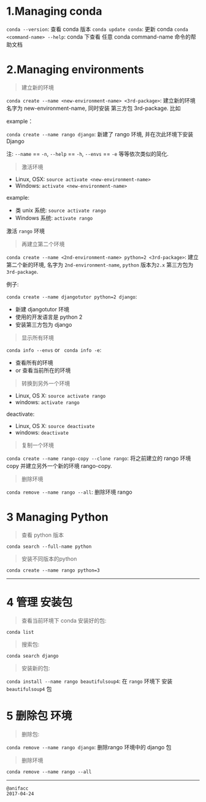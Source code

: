 # 1.Managing conda

`conda --version`: 查看 conda 版本
`conda update conda`: 更新 conda
`conda <command-name> --help`: conda 下查看 任意 conda command-name 命令的帮助文档

# 2.Managing environments

> 建立新的环境 

`conda create --name <new-environment-name> <3rd-package>`: 建立新的环境名字为 new-environment-name, 同时安装 第三方包 3rd-package. 比如

example：

`conda create --name rango django`: 新建了 rango 环境, 并在次此环境下安装 Django

注: `--name` == `-n`, `--help` == `-h`, `--envs` == `-e` 等等依次类似的简化.

> 激活环境

- Linux, OSX: `source activate <new-environment-name>`
- Windows: `activate <new-environment-name>`

example:

- 类 unix 系统: `source activate rango`
- Windows 系统: `activate rango`

激活 `rango` 环境

> 再建立第二个环境

`conda create --name <2nd-environment-name> python=2 <3rd-package>`: 建立第二个新的环境, 名字为 `2nd-environment-name`, `python` 版本为`2.x` 第三方包为 `3rd-package`.

例子:

`conda create --name djangotutor python=2 django`:  

- 新建 djangotutor 环境
- 使用的开发语言是 python 2
- 安装第三方包为 django

> 显示所有环境

`conda info --envs` or ` conda info -e`: 

- 查看所有的环境
- or 查看当前所在的环境

> 转换到另外一个环境

- Linux, OS X: `source activate rango`
- windows: `activate rango`

deactivate:

- Linux, OS X: `source deactivate`
- windows: `deactivate`

> 复制一个环境

`conda create --name rango-copy --clone rango`: 将之前建立的 rango 环境 copy 并建立另外一个新的环境 rango-copy.

> 删除环境

`conda remove --name rango --all`: 删除环境 rango

# 3 Managing Python

> 查看 python 版本

`conda search --full-name python`

> 安装不同版本的python

`conda create --name rango python=3`

---

# 4 管理 安装包

> 查看当前环境下 conda 安装好的包:

`conda list`

> 搜索包:

`conda search django`

> 安装新的包:

`conda install --name rango beautifulsoup4`: 
在 `rango` 环境下 安装 `beautifulsoup4` 包

# 5 删除包 环境

> 删除包:

`conda remove --name rango django`: 删除rango 环境中的 django 包

> 删除环境

`conda remove --name rango --all`

---

```
@anifacc
2017-04-24
```